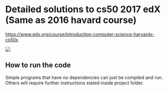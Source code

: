# Detailed solutions to cs50 2017 edX (Same as 2016 havard course) 

https://www.edx.org/course/introduction-computer-science-harvardx-cs50x

<a href="https://www.youtube.com/watch?v=FsYdgKO4AQU"><img src="http://img.youtube.com/vi/FsYdgKO4AQU/0.jpg" /></a>

## How to run the code
Simple programs that have no dependencies can just be compiled and run. Others will require further instructions stated inside project folder.
